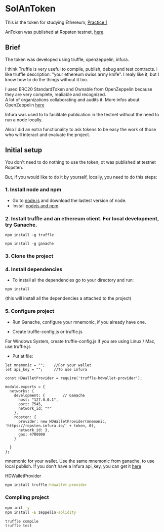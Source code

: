 # SolAnToken
This is the token for studying Ethereum, [Practice 1](https://github.com/thieuan/blockchain/blob/master/eth/practice/coding_challenge_1.md)

AnToken was published at Ropsten testnet, [here](https://ropsten.etherscan.io/address/0x3730aa313345f4b00e478a5010c2d3b921555520).

## Brief
The token was developed using truffle, openzeppelin, infura.

I think Truffle is very useful to compile, publish, debug and test contracts. I like truffle description: "your ethereum swiss army knife".
I realy like it, but I know how to do the things without it too.

I used ERC20 StandardToken and Ownable from OpenZeppelin because they are very complete, realiable and recognized.  
A lot of organizations collaborating and audits it. More infos about OpenZeppelin [here](https://openzeppelin.org/api/docs/open-zeppelin.html)

Infura was used to to facilitate publication in the testnet without the need to run a node locally.

Also I did an extra functionality to ask tokens to be easy the work of those who will interact and evaluate the project.

## Initial setup

You don't need to do nothing to use the token, ot was published at testnet Ropsten.

But, if you would like to do it by yourself, locally, you need to do this steps:

### 1. Install node and npm
* Go to [node.js](https://nodejs.org/en/) and download the lastest version of node. 
* Install [nodejs and npm](https://docs.npmjs.com/getting-started/installing-node).

### 2. Install truffle and an ethereum client. For local development, try Ganache.
```
npm install -g truffle 

npm install -g ganache
```

### 3. Clone the project


### 4. Install dependencies
- To install all the dependencies go to your directory and run:
```
npm install
```
(this will install all the dependencies a attached to the project)


### 5. Configure project
* Run  Ganache, configure your mnemonic, if you already have one.

* Create truffle-config.js or truffle.js

For Windows System, create truffle-config.js 
If you are using Linux / Mac, use truffle.js

* Put at file:
```
let mnemonic = "";    //For your wallet
let api_key = "";     //To use infura

const HDWalletProvider = require('truffle-hdwallet-provider');

module.exports = {
  networks: {
    development: {        // Ganache
      host: "127.0.0.1",
      port: 7545,
      network_id: "*"
    },
    ropsten: {
      provider: new HDWalletProvider(mnemonic, 'https://ropsten.infura.io/' + token, 0),
      network_id: 3,
      gas: 4700000
    }

  }
};
```

mnemonic for your wallet. Use the same mnemonic from ganache, to use local publish.
If you don't have a Infura api_key, you can get it [here](https://infura.io/register)

HDWalletProvider
```cmd
npm install truffle-hdwallet-provider
```

### Compiling project
```cmd
npm init -y
npm install -E zeppelin-solidity

truffle compile
truffle test
```





